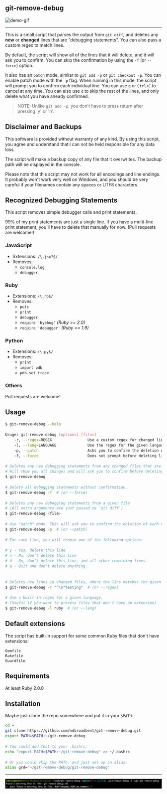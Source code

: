 ## git-remove-debug

![demo-gif](https://cloud.githubusercontent.com/assets/139536/25284863/916d0780-26e2-11e7-8669-c1c1f49b7d5c.gif)

-----------------------------------

This is a small script that parses the output from `git diff`, and deletes any **new** or **changed** lines that are "debugging statements". You can also pass a custom regex to match lines.

By default, the script will show all of the lines that it will delete, and it will ask you to confirm. You can skip the confirmation by using the `-f` (or `--force`) option.

It also has an `patch` mode, similar to `git add -p` or `git checkout -p`. You can enable patch mode with the `-p` flag. When running in this mode, the script will prompt you to confirm each individual line. You can use `q` or `Ctrl+C` to cancel at any time. You can also use `d` to skip the rest of the lines, and only delete what you have already confirmed.

> NOTE: Unlike `git add -p`, you don't have to press return after pressing 'y' or 'n'.


## Disclaimer and Backups

This software is provided without warranty of any kind. By using this script, you agree and understand that I can not be held responsible for any data loss.

The script will make a backup copy of any file that it overwrites. The backup path will be displayed in the console.

Please note that this script may not work for all encodings and line endings. It probably won't work very well on Windows, and you should be very careful if your filenames contain any spaces or UTF8 characters.


## Recognized Debugging Statements

This script removes simple debugger calls and print statements.

99% of my print statements are just a single line. If you have a multi-line print statement, you'll have to delete that manually for now. (Pull requests are welcome!)


### JavaScript

* Sxtensions: `/\.jsx?$/`
* Removes:
  * `console.log`
  * `debugger`

### Ruby

* Extensions: `/\.rb$/`
* Removes:
  * `puts`
  * `print`
  * `debugger`
  * `require 'byebug'`    *(Ruby >= 2.0)*
  * `require 'debugger'`  *(Ruby <= 1.9)*

### Python

* Extensions: `/\.py$/`
* Removes:
  * `print`
  * `import pdb`
  * `pdb.set_trace`

### Others

Pull requests are welcome!


## Usage

```bash
$ git-remove-debug --help

Usage: git-remove-debug [options] [files]
    -r, --regex=REGEX                Use a custom regex for changed lines
    -l, --lang=LANGUAGE              Use the regex for the given language
    -p, --patch                      Asks you to confirm the deletion of each matching line
    -f, --force                      Does not prompt before deleting lines

# Deletes any new debugging statements from any changed files that are supported.
# Will show you all changes and will ask you to confirm before deleting.
$ git-remove-debug

# Delete all debugging statements without confirmation.
$ git-remove-debug -f  # (or --force)

# Deletes any new debugging statements from a given file
# (All extra arguments are just passed to `git diff`)
$ git-remove-debug <file>

# Use "patch" mode. This will ask you to confirm the deletion of each matching line.
$ git-remove-debug -p  # (or --patch)

# For each line, you will choose one of the following options:

# y - Yes, delete this line
# n - No, don’t delete this line
# d - No, don’t delete this line, and all other remaining lines.
# q - Quit and don't delete anything.


# Deletes new lines in changed files, where the line matches the given regex
$ git-remove-debug -r "^\s*testing"  # (or --regex)

# Use a built-in regex for a given language.
# (Useful if you want to process files that don't have an extension)
$ git-remove-debug -l ruby  # (or --lang)
```


## Default extensions

The script has built-in support for some common Ruby files that don't have extensions:

```
Gemfile
Rakefile
Guardfile
```


## Requirements

At least Ruby 2.0.0


## Installation

Maybe just clone the repo somewhere and put it in your `$PATH`.

```bash
cd ~
git clone https://github.com/ndbroadbent/git-remove-debug.git
export PATH=$PATH:~/git-remove-debug

# You could add that to your .bashrc:
echo "export PATH=$PATH:~/git-remove-debug" >> ~/.bashrc

# Or you could skip the PATh, and just set up an alias:
alias grd="~/git-remove-debug/git-remove-debug"
```


---------------------------------------------------

![Debug-ception](debug-ception.png)
